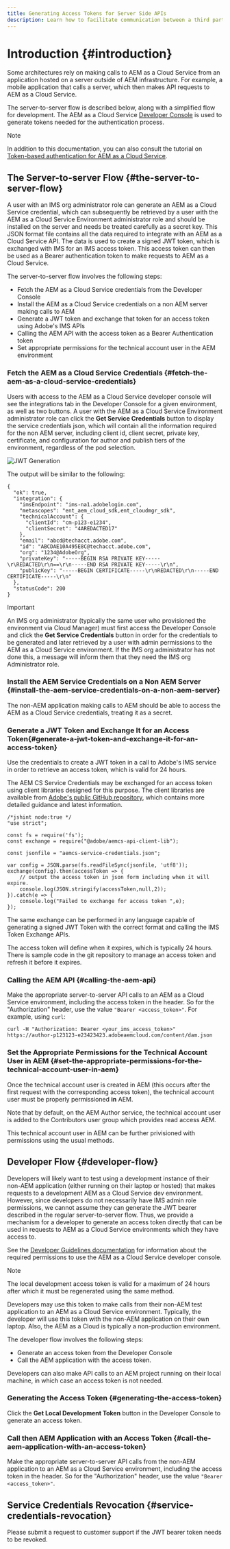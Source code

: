 ```yaml
---
title: Generating Access Tokens for Server Side APIs
description: Learn how to facilitate communication between a third party server and AEM as a Cloud Service by generating a secure JWT Token
---
```


# Introduction {#introduction}

Some architectures rely on making calls to AEM as a Cloud Service from an application hosted on a server outside of AEM infrastructure. For example, a mobile application that calls a server, which then makes API requests to AEM as a Cloud Service.

The server-to-server flow is described below, along with a simplified flow for development. The AEM as a Cloud Service [Developer Console](development-guidelines.md#crxde-lite-and-developer-console) is used to generate tokens needed for the authentication process.

>[!NOTE]
>
>In addition to this documentation, you can also consult the tutorial on [Token-based authentication for AEM as a Cloud Service](https://experienceleague.adobe.com/docs/experience-manager-learn/getting-started-with-aem-headless/authentication/overview.html?lang=en#authentication).

## The Server-to-server Flow {#the-server-to-server-flow}

A user with an IMS org administrator role can generate an AEM as a Cloud Service credential, which can subsequently be retrieved by a user with the AEM as a Cloud Service Environment administrator role and should be installed on the server and needs be treated carefully as a secret key. This JSON format file contains all the data required to integrate with an AEM as a Cloud Service API. The data is used to create a signed JWT token, which is exchanged with IMS for an IMS access token. This access token can then be used as a Bearer authentication token to make requests to AEM as a Cloud Service.

The server-to-server flow involves the following steps:

* Fetch the AEM as a Cloud Service credentials from the Developer Console
* Install the AEM as a Cloud Service credentials on a non AEM server making calls to AEM
* Generate a JWT token and exchange that token for an access token using Adobe's IMS APIs
* Calling the AEM API with the access token as a Bearer Authentication token
* Set appropriate permissions for the technical account user in the AEM environment

### Fetch the AEM as a Cloud Service Credentials {#fetch-the-aem-as-a-cloud-service-credentials}

Users with access to the AEM as a Cloud Service developer console will see the integrations tab in the Developer Console for a given environment, as well as two buttons. A user with the AEM as a Cloud Service Environment administrator role can click the **Get Service Credentials** button to display the service credentials json, which will contain all the information required for the non AEM server, including client id, client secret, private key, certificate, and configuration for author and publish tiers of the environment, regardless of the pod selection.

![JWT Generation](assets/JWTtoken3.png)

The output will be similar to the following:

```
{
  "ok": true,
  "integration": {
    "imsEndpoint": "ims-na1.adobelogin.com",
    "metascopes": "ent_aem_cloud_sdk,ent_cloudmgr_sdk",
    "technicalAccount": {
      "clientId": "cm-p123-e1234",
      "clientSecret": "4AREDACTED17"
    },
    "email": "abcd@techacct.adobe.com",
    "id": "ABCDAE10A495E8C@techacct.adobe.com",
    "org": "1234@AdobeOrg",
    "privateKey": "-----BEGIN RSA PRIVATE KEY-----\r\REDACTED\r\n==\r\n-----END RSA PRIVATE KEY-----\r\n",
    "publicKey": "-----BEGIN CERTIFICATE-----\r\nREDACTED\r\n-----END CERTIFICATE-----\r\n"
  },
  "statusCode": 200
}
```

>[!IMPORTANT]
>
>An IMS org administrator (typically the same user who provisioned the environment via Cloud Manager) must first access the Developer Console and click the **Get Service Credentials** button in order for the credentials to be generated and later retrieved by a user with admin permissions to the AEM as a Cloud Service environment. If the IMS org administrator has not done this, a message will inform them that they need the IMS org Administrator role.

### Install the AEM Service Credentials on a Non AEM Server {#install-the-aem-service-credentials-on-a-non-aem-server}

The non-AEM application making calls to AEM should be able to access the AEM as a Cloud Service credentials, treating it as a secret.

### Generate a JWT Token and Exchange It for an Access Token{#generate-a-jwt-token-and-exchange-it-for-an-access-token}

Use the credentials to create a JWT token in a call to Adobe's IMS service in order to retrieve an access token, which is valid for 24 hours.

The AEM CS Service Credentials may be exchanged for an access token using client libraries designed for this purpose. The client libraries are available from [Adobe's public GitHub repository](https://github.com/adobe/aemcs-api-client-lib), which contains more detailed guidance and latest information.

```
/*jshint node:true */
"use strict";

const fs = require('fs');
const exchange = require("@adobe/aemcs-api-client-lib");

const jsonfile = "aemcs-service-credentials.json";

var config = JSON.parse(fs.readFileSync(jsonfile, 'utf8'));
exchange(config).then(accessToken => {
    // output the access token in json form including when it will expire.
    console.log(JSON.stringify(accessToken,null,2));
}).catch(e => {
    console.log("Failed to exchange for access token ",e);
});
```

The same exchange can be performed in any language capable of generating a signed JWT Token with the correct format and calling the IMS Token Exchange APIs.

The access token will define when it expires, which is typically 24 hours. There is sample code in the git repository to manage an access token and refresh it before it expires.

### Calling the AEM API {#calling-the-aem-api}

Make the appropriate server-to-server API calls to an AEM as a Cloud Service environment, including the access token in the header. So for the "Authorization" header, use the value `"Bearer <access_token>"`. For example, using `curl`:

```curlc
curl -H "Authorization: Bearer <your_ims_access_token>" https://author-p123123-e23423423.adobeaemcloud.com/content/dam.json
```

### Set the Appropriate Permissions for the Technical Account User in AEM {#set-the-appropriate-permissions-for-the-technical-account-user-in-aem}

Once the technical account user is created in AEM (this occurs after the first request with the corresponding access token), the technical account user must be properly permissioned **in** AEM.

Note that by default, on the AEM Author service, the technical account user is added to the Contributors user group which provides read access AEM.

This technical account user in AEM can be further privisioned with permissions using the usual methods.

## Developer Flow {#developer-flow}

Developers will likely want to test using a development instance of their non-AEM application (either running on their laptop or hosted) that makes requests to a development AEM as a Cloud Service dev environment. However, since developers do not necessarily have IMS admin role permissions, we cannot assume they can generate the JWT bearer described in the regular server-to-server flow. Thus, we provide a mechanism for a developer to generate an access token directly that can be used in requests to AEM as a Cloud Service environments which they have access to. 

See the [Developer Guidelines documentation](/help/implementing/developing/introduction/development-guidelines.md#crxde-lite-and-developer-console) for information about the required permissions to use the AEM as a Cloud Service developer console.

>[!NOTE]
>
>The local development access token is valid for a maximum of 24 hours after which it must be regenerated using the same method.

Developers may use this token to make calls from their non-AEM test application to an AEM as a Cloud Service environment. Typically, the developer will use this token with the non-AEM application on their own laptop. Also, the AEM as a Cloud is typically a non-production environment.

The developer flow involves the following steps:

* Generate an access token from the Developer Console
* Call the AEM application with the access token.

Developers can also make API calls to an AEM project running on their local machine, in which case an access token is not needed.

### Generating the Access Token {#generating-the-access-token}

Click the **Get Local Development Token** button in the Developer Console to generate an access token.

### Call then AEM Application with an Access Token {#call-the-aem-application-with-an-access-token}

Make the appropriate server-to-server API calls from the non-AEM application to an AEM as a Cloud Service environment, including the access token in the header. So for the "Authorization" header, use the value `"Bearer <access_token>"`.

## Service Credentials Revocation {#service-credentials-revocation}

Please submit a request to customer support if the JWT bearer token needs to be revoked.